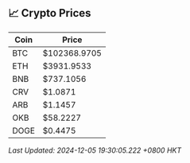 ## 📈 Crypto Prices

| Coin | Price |
| ---- | ----- |
| BTC | $102368.9705 |
| ETH | $3931.9533 |
| BNB | $737.1056 |
| CRV | $1.0871 |
| ARB | $1.1457 |
| OKB | $58.2227 |
| DOGE | $0.4475 |

_Last Updated: 2024-12-05 19:30:05.222 +0800 HKT_